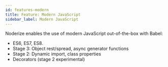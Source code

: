 ```yaml
---
id: features-modern
title: Feature: Modern JavaScript
sidebar_label: Modern JavaScript
---
```


Noderize enables the use of modern JavaScript out-of-the-box with Babel:

* ES6, ES7, ES8.
* Stage 3: Object rest/spread, async generator functions
* Stage 2: Dynamic import, class properties
* Decorators (stage 2 experimental)
